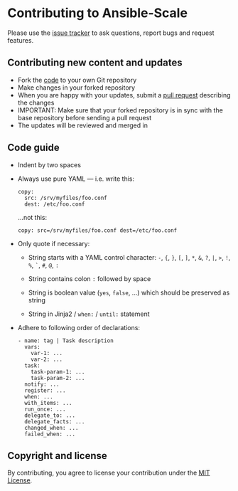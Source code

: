 Contributing to Ansible-Scale
=============================

Please use the [issue tracker](https://github.com/acch/ansible-scale/issues) to ask questions, report bugs and request features.

Contributing new content and updates
------------------------------------

- Fork the [code](https://github.com/acch/ansible-scale) to your own Git repository
- Make changes in your forked repository
- When you are happy with your updates, submit a [pull request](https://github.com/acch/ansible-scale/pulls) describing the changes
- IMPORTANT: Make sure that your forked repository is in sync with the base repository before sending a pull request
- The updates will be reviewed and merged in

Code guide
----------

- Indent by two spaces

- Always use pure YAML &mdash; i.e. write this:

  ```
  copy:
    src: /srv/myfiles/foo.conf
    dest: /etc/foo.conf
  ```

  ...not this:

  ```
  copy: src=/srv/myfiles/foo.conf dest=/etc/foo.conf
  ```

- Only quote if necessary:

  * String starts with a YAML control character: `-`, `{`, `}`, `[`, `]`, `*`, `&`, `?`, `|`, `>`, `!`, `%`, <code>&#96;</code>, `#`, `@`, `:`

  * String contains colon `:` followed by space

  * String is boolean value (`yes`, `false`, ...) which should be preserved as string

  * String in Jinja2 / `when:` / `until:` statement

- Adhere to following order of declarations:

  ```
  - name: tag | Task description
    vars:
      var-1: ...
      var-2: ...
    task:
      task-param-1: ...
      task-param-2: ...
    notify: ...
    register: ...
    when: ...
    with_items: ...
    run_once: ...
    delegate_to: ...
    delegate_facts: ...
    changed_when: ...
    failed_when: ...
  ```

Copyright and license
---------------------

By contributing, you agree to license your contribution under the [MIT License](LICENSE).
